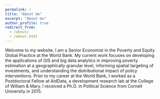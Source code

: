 ```yaml
---
permalink: /
title: "About me"
excerpt: "About me"
author_profile: true
redirect_from: 
  - /about/
  - /about.html
---
```


Welcome to my website. I am a Senior Economist in the Poverty and Equity Global Practice at the World Bank. My current work focuses on developing the applications of GIS and big data analytics in improving poverty estimation at a geographically granular level, informing spatial targeting of investments, and understanding the distributional impact of policy interventions. Prior to my career at the World Bank, I worked as a Postdoctoral Fellow at AidData, a development research lab at the College of William & Mary. I received a Ph.D. in Political Science from Cornell University in 2015. 
